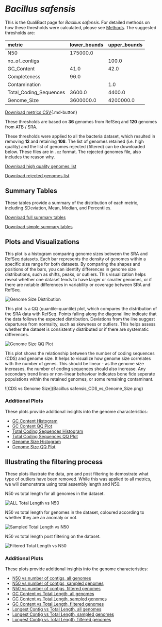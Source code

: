 # *Bacillus safensis*

This is the QualiBact page for *Bacillus safensis*. For detailed methods on how these thresholds were calculated, please see [Methods](../../methods.md).
The suggested thresholds are: 

| metric                 | lower_bounds   | upper_bounds   |
|:-----------------------|:---------------|:---------------|
| N50                    | 175000.0       |                |
| no_of_contigs          |                | 100.0          |
| GC_Content             | 41.0           | 42.0           |
| Completeness           | 96.0           |                |
| Contamination          |                | 1.0            |
| Total_Coding_Sequences | 3600.0         | 4400.0         |
| Genome_Size            | 3600000.0      | 4200000.0      |

[Download metrics CSV](Bacillus_safensis_metrics.csv){.md-button}


These thresholds are based on **36** genomes from RefSeq and **120** genomes from ATB / SRA.

These thresholds were applied to all the bacteria dataset, which resulted in removing **12** and retaining **108**.
The list of genomes retained (i.e. high quality) and the list of genomes rejected (filtered) can be downloaded below. These files are in `.xz` format. The rejected genomes file, also includes the reason why.

[Download high quality genomes list](Bacillus_safensis_high_quality_genomes.csv.xz)


[Download rejected genomes list](Bacillus_safensis_filtered_out_genomes.csv.xz)



## Summary Tables
These tables provide a summary of the distribution of each metric, including SDeviation, Mean, Median, and Percentiles.

[Download full summary tables](summary.csv)

[Download simple summary tables](selected_summary.csv)

## Plots and Visualizations

This plot is a histogram comparing genome sizes between the SRA and RefSeq datasets. Each bar represents the density of genomes within a specific size range for both datasets. By comparing the shapes and positions of the bars, you can identify differences in genome size distributions, such as shifts, peaks, or outliers. This visualization helps reveal whether one dataset tends to have larger or smaller genomes, or if there are notable differences in variability or coverage between SRA and RefSeq.

![Genome Size Distribution](Genome_Size_refseq_histogram_kde.png)

This plot is a QQ (quantile-quantile) plot, which compares the distribution of the SRA data with RefSeq. Points falling along the diagonal line indicate that the data follows the expected distribution. Deviations from the line suggest departures from normality, such as skewness or outliers. This helps assess whether the dataset is consistently distributed or if there are systematic differences.

![Genome Size QQ Plot](Genome_Size_refseq_qqplot.png)

This plot shows the relationship between the number of coding sequences (CDS) and genome size. It helps to visualize how genome size correlates with the number of genes. This should be linear - as the genome size increases, the number of coding sequences should also increase. Any secondary trend lines or non-linear behaviour indicates bone fide seperate populations within the retained genomes, or some remaining contaminant. 

![CDS vs Genome Size](Bacillus safensis_CDS_vs_Genome_Size.png)

### Additional Plots

These plots provide additional insights into the genome characteristics:

- [GC Content Histogram](GC_Content_refseq_histogram_kde.png)
- [GC Content QQ Plot](GC_Content_refseq_qqplot.png)
- [Total Coding Sequences Histogram](Total_Coding_Sequences_refseq_histogram_kde.png)
- [Total Coding Sequences QQ Plot](Total_Coding_Sequences_refseq_qqplot.png)
- [Genome Size Histogram](Genome_Size_refseq_histogram_kde.png)
- [Genome Size QQ Plot](Genome_Size_refseq_qqplot.png)
## Illustrating the filtering process
These plots illustrate the data, pre and post filtering to demostrate what type of outliers have been removed. While this was applied to all metrics, we will demonstrate using total assembly length and N50.

N50 vs total length for all genomes in the dataset.

![ALL Total Length vs N50](Bacillus_safensis_all_total_length_N50.png)

N50 vs total length for genomes in the dataset, coloured according to whether they are an anomaly or not.

![Sampled Total Length vs N50](Bacillus_safensis_sample_total_length_N50.png)

N50 vs total length post filtering on the dataset.

![Filtered Total Length vs N50](Bacillus_safensis_filt_total_length_N50.png)

### Additional Plots

These plots provide additional insights into the genome characteristics:

- [N50 vs number of contigs, all genomes](Bacillus_safensis_all_N50_number.png)
- [N50 vs number of contigs, sampled genomes](Bacillus_safensis_sample_N50_number.png)
- [N50 vs number of contigs, filtered genomes](Bacillus_safensis_filt_N50_number.png)
- [GC Content vs Total Length, all genomes](Bacillus_safensis_all_total_length_GC_Content.png)
- [GC Content vs Total Length, sampled genomes](Bacillus_safensis_sample_total_length_GC_Content.png)
- [GC Content vs Total Length, filtered genomes](Bacillus_safensis_filt_total_length_GC_Content.png)
- [Longest Contig vs Total Length, all genomes](Bacillus_safensis_all_total_length_longest.png)
- [Longest Contig vs Total Length, sampled genomes](Bacillus_safensis_sample_total_length_longest.png)
- [Longest Contig vs Total Length, filtered genomes](Bacillus_safensis_filt_total_length_longest.png)
